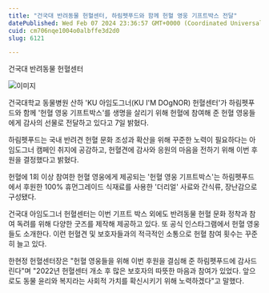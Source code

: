 ```yaml
---
title: "건국대 반려동물 헌혈센터, 하림펫푸드와 함께 헌혈 영웅 기프트박스 전달"
datePublished: Wed Feb 07 2024 23:36:57 GMT+0000 (Coordinated Universal Time)
cuid: cm706nqe1004o0albffe3d2d0
slug: 6121

---
```



건국대 반려동물 헌혈센터

![이미지](https://cdn.hashnode.com/res/hashnode/image/upload/v1739260269430/cacf3aa2-86f3-45ee-a6f6-1011d91178f8.jpeg)

건국대학교 동물병원 산하 'KU 아임도그너(KU I'M DOgNOR) 헌혈센터'가 하림펫푸드와 함께 '헌혈 영웅 기프트박스'를 생명을 살리기 위해 헌혈에 참여해 준 헌혈 영웅들에게 감사의 선물로 전달하고 있다고 7일 밝혔다.

하림펫푸드는 국내 반려견 헌혈 문화 조성과 확산을 위해 꾸준한 노력이 필요하다는 아임도그너 캠페인 취지에 공감하고, 헌혈견에 감사와 응원의 마음을 전하기 위해 이번 후원을 결정했다고 밝혔다.

헌혈에 1회 이상 참여한 헌혈 영웅에게 제공되는 '헌혈 영웅 기프트박스'는 하림펫푸드에서 후원한 100% 휴먼그레이드 식재료를 사용한 '더리얼' 사료와 간식류, 장난감으로 구성됐다.

건국대 아임도그너 헌혈센터는 이번 기프트 박스 외에도 반려동물 헌혈 문화 정착과 참여 독려를 위해 다양한 굿즈를 제작해 제공하고 있다. 또 공식 인스타그램에서 헌혈 영웅들도 소개한다. 이런 헌혈견 및 보호자들과의 적극적인 소통으로 헌혈 참여 횟수는 꾸준히 늘고 있다.

한현정 헌혈센터장은 "헌혈 영웅들을 위해 이번 후원을 결심해 준 하림펫푸드에 감사드린다"며 "2022년 헌혈센터 개소 후 많은 보호자의 따뜻한 마음과 참여가 있었다. 앞으로도 동물 윤리와 복지라는 사회적 가치를 확신시키기 위해 노력하겠다"고 말했다.